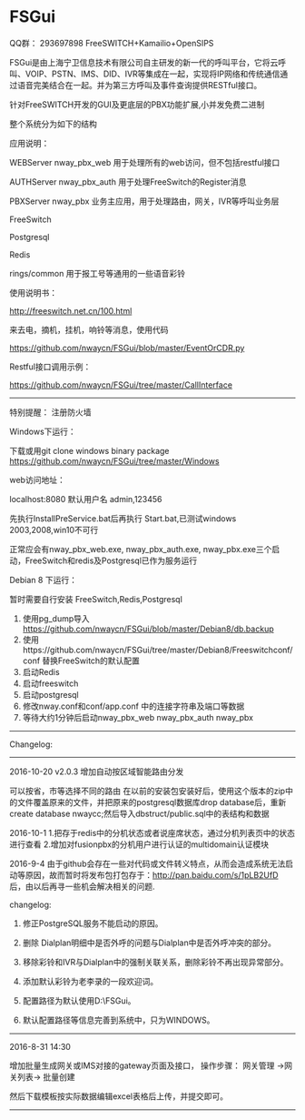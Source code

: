 # FSGui

QQ群： 293697898 FreeSWITCH+Kamailio+OpenSIPS

 FSGui是由上海宁卫信息技术有限公司自主研发的新一代的呼叫平台，它将云呼叫、VOIP、PSTN、IMS、DID、IVR等集成在一起，实现将IP网络和传统通信通过语音完美结合在一起。并为第三方呼叫及事件查询提供RESTful接口。
     
 针对FreeSWITCH开发的GUI及更底层的PBX功能扩展,小并发免费二进制
 
 整个系统分为如下的结构
 
 应用说明：
 
 WEBServer nway_pbx_web    用于处理所有的web访问，但不包括restful接口
 
 AUTHServer nway_pbx_auth  用于处理FreeSwitch的Register消息
 
 PBXServer nway_pbx        业务主应用，用于处理路由，网关，IVR等呼叫业务层
 
 FreeSwitch
 
 Postgresql
 
 Redis
 
 rings/common             用于报工号等通用的一些语音彩铃
 
 使用说明书：
 
 http://freeswitch.net.cn/100.html
 
 
 
 来去电，摘机，挂机，响铃等消息，使用代码
 
 https://github.com/nwaycn/FSGui/blob/master/EventOrCDR.py
 
 
 
 Restful接口调用示例：
 
 https://github.com/nwaycn/FSGui/tree/master/CallInterface
                                              
-------------------------------------------------------------------------------------------------------------------------------------
特别提醒： 注册防火墙

Windows下运行：

下载或用git clone windows binary package
https://github.com/nwaycn/FSGui/tree/master/Windows

web访问地址：

localhost:8080  默认用户名 admin,123456


先执行InstallPreService.bat后再执行 Start.bat,已测试windows 2003,2008,win10不可行

正常应会有nway_pbx_web.exe, nway_pbx_auth.exe, nway_pbx.exe三个启动，FreeSwitch和redis及Postgresql已作为服务运行
    
Debian 8 下运行：

暂时需要自行安装 FreeSwitch,Redis,Postgresql

1. 使用pg_dump导入 https://github.com/nwaycn/FSGui/blob/master/Debian8/db.backup 
2. 使用https://github.com/nwaycn/FSGui/tree/master/Debian8/Freeswitchconf/conf 替换FreeSwitch的默认配置
3. 启动Redis
4. 启动freeswitch 
5. 启动postgresql
6. 修改nway.conf和conf/app.conf  中的连接字符串及端口等数据
6. 等待大约1分钟后启动nway_pbx_web   nway_pbx_auth nway_pbx

-------------------------------------------------------------------------------------------------------------------------------------

Changelog:

-------------------------------------------------------------------------------------------------------------------------------------
2016-10-20
v2.0.3
增加自动按区域智能路由分发

可以按省，市等选择不同的路由
在以前的安装包安装好后，使用这个版本的zip中的文件覆盖原来的文件，并把原来的postgresql数据库drop database后，重新create database nwaycc;然后导入dbstruct/public.sql中的表结构和数据

2016-10-1
1.把存于redis中的分机状态或者说座席状态，通过分机列表页中的状态进行查看
2.增加对fusionpbx的分机用户进行认证的multidomain认证模块

2016-9-4
由于github会存在一些对代码或文件转义特点，从而会造成系统无法启动等原因，故而暂时将发布包打包存于：http://pan.baidu.com/s/1pLB2UfD  后，由以后再寻一些机会解决相关的问题.

changelog:

1. 修正PostgreSQL服务不能启动的原因。

2. 删除 Dialplan明细中是否外呼的问题与Dialplan中是否外呼冲突的部分。

3. 移除彩铃和IVR与Dialplan中的强制关联关系，删除彩铃不再出现异常部分。

4. 添加默认彩铃为老李录的一段欢迎词。

5. 配置路径为默认使用D:\FSGui。

6. 默认配置路径等信息完善到系统中，只为WINDOWS。


-------------------------------------------------------------------------------------------------------------------------------------

2016-8-31 14:30

增加批量生成网关或IMS对接的gateway页面及接口， 操作步骤：   网关管理 ->网关列表-> 批量创建    

然后下载模板按实际数据编辑excel表格后上传，并提交即可。

-------------------------------------------------------------------------------------------------------------------------------------
